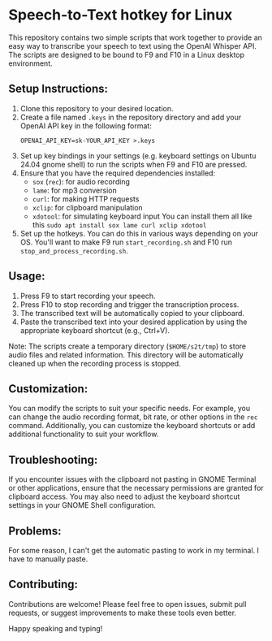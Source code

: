# Speech-to-Text hotkey for Linux

This repository contains two simple scripts that work together to provide an easy way to transcribe your speech to text using the OpenAI Whisper API. The scripts are designed to be bound to F9 and F10 in a Linux desktop environment. 

## Setup Instructions: 
1. Clone this repository to your desired location. 
2. Create a file named `.keys` in the repository directory and add your OpenAI API key in the following format: 
    ```
    OPENAI_API_KEY=sk-YOUR_API_KEY >.keys
    ```
3. Set up key bindings in your settings (e.g. keyboard settings on Ubuntu 24.04 gnome shell) to run the scripts when F9 and F10 are pressed. 
4. Ensure that you have the required dependencies installed: 
    - `sox` (`rec`): for audio recording 
    - `lame`: for mp3 conversion
    - `curl`: for making HTTP requests 
    - `xclip`: for clipboard manipulation 
    - `xdotool`: for simulating keyboard input 
    You can install them all like this `sudo apt install sox lame curl xclip xdotool`
5. Set up the hotkeys. You can do this in various ways depending on your OS. You'll want to make F9 run `start_recording.sh` and F10 run `stop_and_process_recording.sh`.

## Usage: 

1. Press F9 to start recording your speech. 
2. Press F10 to stop recording and trigger the transcription process. 
3. The transcribed text will be automatically copied to your clipboard. 
4. Paste the transcribed text into your desired application by using the appropriate keyboard shortcut (e.g., Ctrl+V). 

Note: The scripts create a temporary directory (`$HOME/s2t/tmp`) to store audio files and related information. This directory will be automatically cleaned up when the recording process is stopped. 

## Customization: 
You can modify the scripts to suit your specific needs. For example, you can change the audio recording format, bit rate, or other options in the `rec` command. Additionally, you can customize the keyboard shortcuts or add additional functionality to suit your workflow. 

## Troubleshooting: 
If you encounter issues with the clipboard not pasting in GNOME Terminal or other applications, ensure that the necessary permissions are granted for clipboard access. You may also need to adjust the keyboard shortcut settings in your GNOME Shell configuration. 

## Problems:
For some reason, I can't get the automatic pasting to work in my terminal. I have to manually paste.

## Contributing: 
Contributions are welcome! Please feel free to open issues, submit pull requests, or suggest improvements to make these tools even better. 

Happy speaking and typing! 

